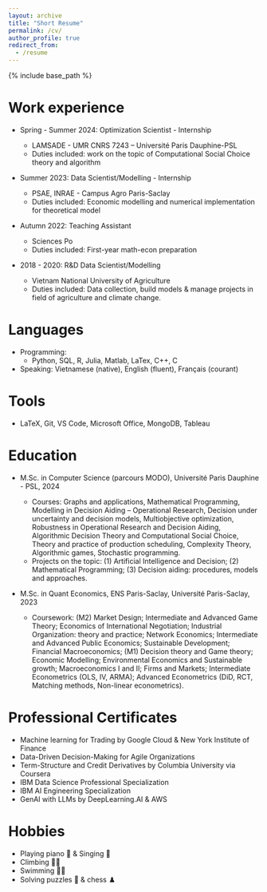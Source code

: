 ```yaml
---
layout: archive
title: "Short Resume"
permalink: /cv/
author_profile: true
redirect_from:
  - /resume
---
```


{% include base_path %}


Work experience
======
* Spring - Summer 2024: Optimization Scientist - Internship
  * LAMSADE - UMR CNRS 7243 – Université Paris Dauphine-PSL
  * Duties included: work on the topic of Computational Social Choice theory and algorithm

* Summer 2023: Data Scientist/Modelling - Internship
  * PSAE, INRAE - Campus Agro Paris-Saclay
  * Duties included: Economic modelling and numerical implementation for theoretical model

* Autumn 2022: Teaching Assistant
  * Sciences Po
  * Duties included: First-year math-econ preparation
 
* 2018 - 2020: R&D Data Scientist/Modelling
  * Vietnam National University of Agriculture
  * Duties included: Data collection, build models & manage projects in field of agriculture and climate change.
  
Languages
======
* Programming:
  * Python, SQL, R, Julia, Matlab, LaTex, C++, C
* Speaking: Vietnamese (native), English (fluent), Français (courant)

Tools
======
* LaTeX, Git, VS Code, Microsoft Office, MongoDB, Tableau

Education
======
* M.Sc. in Computer Science (parcours MODO), Université Paris Dauphine - PSL, 2024
  * Courses: Graphs and applications, Mathematical Programming, Modelling in Decision Aiding  – Operational Research, Decision under uncertainty and decision models,  Multiobjective optimization, Robustness in Operational Research and Decision Aiding, Algorithmic Decision Theory and Computational Social Choice, Theory and practice of production scheduling, Complexity Theory, Algorithmic games, Stochastic programming.
  * Projects on the topic: (1) Artificial Intelligence and Decision; (2) Mathematical Programming; (3) Decision aiding: procedures, models and approaches.
  
* M.Sc. in Quant Economics, ENS Paris-Saclay, Université Paris-Saclay, 2023
  * Coursework: (M2) Market Design; Intermediate and Advanced Game Theory; Economics of International Negotiation; Industrial Organization: theory and practice; Network Economics; Intermediate and Advanced Public Economics; Sustainable Development; Financial Macroeconomics; (M1) Decision theory and Game theory; Economic Modelling; Environmental Economics and Sustainable growth; Macroeconomics I and II; Firms and Markets; Intermediate Econometrics (OLS, IV, ARMA); Advanced Econometrics (DiD, RCT, Matching methods, Non-linear econometrics).

Professional Certificates
======
* Machine learning for Trading by Google Cloud & New York Institute of Finance
* Data-Driven Decision-Making for Agile Organizations
* Term-Structure and Credit Derivatives by Columbia University via Coursera
* IBM Data Science Professional Specialization
* IBM AI Engineering Specialization
* GenAI with LLMs by DeepLearning.AI & AWS

Hobbies
======
* Playing piano :musical_keyboard: & Singing :musical_score:
* Climbing :climbing_woman:
* Swimming :swimming_woman:
* Solving puzzles :jigsaw: & chess :chess_pawn:
